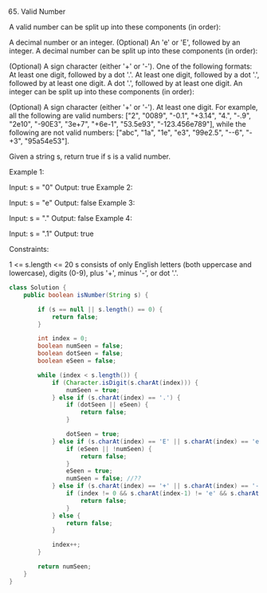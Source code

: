 65. Valid Number

A valid number can be split up into these components (in order):

A decimal number or an integer.
(Optional) An 'e' or 'E', followed by an integer.
A decimal number can be split up into these components (in order):

(Optional) A sign character (either '+' or '-').
One of the following formats:
At least one digit, followed by a dot '.'.
At least one digit, followed by a dot '.', followed by at least one digit.
A dot '.', followed by at least one digit.
An integer can be split up into these components (in order):

(Optional) A sign character (either '+' or '-').
At least one digit.
For example, all the following are valid numbers: ["2", "0089", "-0.1", "+3.14", "4.", "-.9", "2e10", "-90E3", "3e+7", "+6e-1", "53.5e93", "-123.456e789"], while the following are not valid numbers: ["abc", "1a", "1e", "e3", "99e2.5", "--6", "-+3", "95a54e53"].

Given a string s, return true if s is a valid number.

 

Example 1:

Input: s = "0"
Output: true
Example 2:

Input: s = "e"
Output: false
Example 3:

Input: s = "."
Output: false
Example 4:

Input: s = ".1"
Output: true


Constraints:

1 <= s.length <= 20
s consists of only English letters (both uppercase and lowercase), digits (0-9), plus '+', minus '-', or dot '.'.

```java
class Solution {
    public boolean isNumber(String s) {

        if (s == null || s.length() == 0) {
            return false;
        }

        int index = 0;
        boolean numSeen = false;
        boolean dotSeen = false;
        boolean eSeen = false;

        while (index < s.length()) {
            if (Character.isDigit(s.charAt(index))) {
                numSeen = true;
            } else if (s.charAt(index) == '.') {
                if (dotSeen || eSeen) {
                    return false;
                }

                dotSeen = true;
            } else if (s.charAt(index) == 'E' || s.charAt(index) == 'e') {
                if (eSeen || !numSeen) {
                    return false;
                }
                eSeen = true;
                numSeen = false; //??
            } else if (s.charAt(index) == '+' || s.charAt(index) == '-') {
                if (index != 0 && s.charAt(index-1) != 'e' && s.charAt(index-1) != 'E') {
                    return false;
                }
            } else {
                return false;
            }

            index++;
        }

        return numSeen;
    }
}
```

